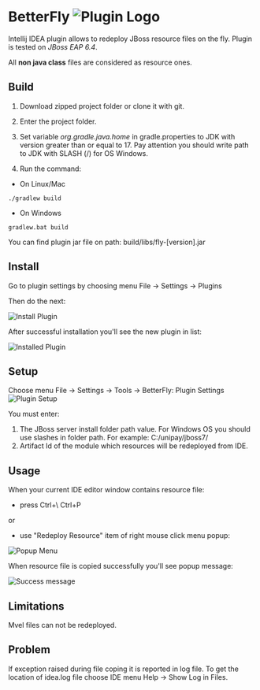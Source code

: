 # BetterFly ![Plugin Logo](https://i.imgur.com/z1Jxx4D.png)
Intellij IDEA plugin allows to redeploy JBoss resource files on the fly. Plugin is tested on _JBoss EAP 6.4_.

All **non java class** files are considered as resource ones.

## Build
1. Download zipped project folder or clone it with git.

2. Enter the project folder.

3. Set variable _org.gradle.java.home_ in gradle.properties to JDK with version greater than or equal to 17. Pay attention you should write path to JDK with SLASH (/) for OS Windows.

4. Run the command:

- On Linux/Mac
```
./gradlew build
```
- On Windows
```
gradlew.bat build
```
You can find plugin jar file on path: build/libs/fly-[version].jar
## Install
Go to plugin settings by choosing menu File -> Settings -> Plugins

Then do the next:

![Install Plugin](https://i.imgur.com/Ay3cl34.png)

After successful installation you'll see the new plugin in list:

![Installed Plugin](https://i.imgur.com/PoIQLB2.png)
## Setup
Choose menu File -> Settings -> Tools -> BetterFly: Plugin Settings
![Plugin Setup](https://i.imgur.com/frasqkv.png)

You must enter:
1. The JBoss server install folder path value. For Windows OS you should use slashes in folder path. For example: C:/unipay/jboss7/
2. Artifact Id of the module which resources will be redeployed from IDE.
## Usage
When your current IDE editor window contains resource file:

- press Ctrl+\ Ctrl+P

or

- use "Redeploy Resource" item of right mouse click menu popup:

![Popup Menu](https://i.imgur.com/wYt2BET.png)

When resource file is copied successfully you'll see popup message:

![Success message](https://i.imgur.com/RrDbLXi.png)

## Limitations
Mvel files can not be redeployed.

## Problem
If exception raised during file coping it is reported in log file. To get the location of idea.log file choose IDE menu Help -> Show Log in Files.
